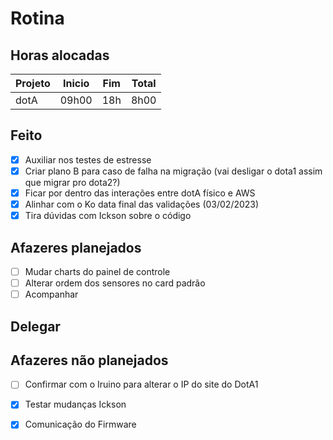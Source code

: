 # Rotina

## Horas alocadas

Projeto | Inicio | Fim | Total
--------|-------|-------|------
dotA    | 09h00 | 18h | 8h00

## Feito

- [x] Auxiliar nos testes de estresse
- [x] Criar plano B para caso de falha na migração (vai desligar o dota1 assim que migrar pro dota2?)
- [x] Ficar por dentro das interações entre dotA físico e AWS
- [x] Alinhar com o Ko data final das validações (03/02/2023)
- [x] Tira dúvidas com Ickson sobre o código

## Afazeres planejados

- [ ] Mudar charts do painel de controle
- [ ] Alterar ordem dos sensores no card padrão
- [ ] Acompanhar 

## Delegar



## Afazeres não planejados

- [ ] Confirmar com o Iruino para alterar o IP do site do DotA1
- [x] Testar mudanças Ickson
- [x] Comunicação do Firmware


<!--stackedit_data:
eyJoaXN0b3J5IjpbLTk0ODA1NTkyOSwxNDQ5MzU1NTAsLTE0OT
EzNTM2NTAsNTE3MjQ3MDYyLC02NjgxNjI0MjIsLTU5MTQyNTk5
OCwtNjI5ODcxMjIyLDE2MzYwMzU1NzgsLTE0ODYyNzQzMDEsLT
ExNjE4MTcsNzY1NDk4MjE5LC0xOTEzMTQyMzkyLDc1ODI3ODI5
NiwxMzQ0MDM2MzE3LDYyNjI0MjI0NSwxODgyMDI4MTUzLC0xMT
A4NjA2MDM1LDc1MDYxNjU1MywtMzU1NTI5MzAzLDU5MTAwNTg2
NF19
-->